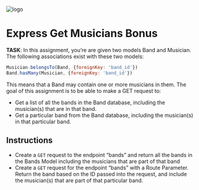 ![logo](https://user-images.githubusercontent.com/44912347/202296600-c5f247d6-9616-49db-88f0-38433429d781.jpg)

# Express Get Musicians Bonus
**TASK**: In this assignment, you’re are given two models Band and Musician. The following associations exist with these two models:

```js
Musician.belongsTo(Band, {foreignKey: 'band_id'})
Band.hasMany(Musician, {foreignKey: 'band_id'})
```

This means that a Band may contain one or more musicians in them. The goal of this assignment is to be able to make a GET request to:
- Get a list of all the bands in the Band database, including the musician(s) that are in that band. 
- Get a particular band from the Band database, including the musician(s) in that particular band. 

## Instructions
- Create a `GET` request to the endpoint “bands” and return all the bands in the Bands Model including the musicians that are part of that band
- Create a `GET` request for the endpoint “bands” with a Route Parameter. Return the band based on the ID passed into the request, and include the musician(s) that are part of that particular band.
